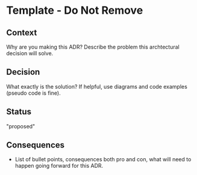 # Template - Do Not Remove

## Context

Why are you making this ADR? Describe the problem this archtectural decision will solve.

## Decision

What exactly is the solution? If helpful, use diagrams and code examples (pseudo code is fine).

## Status

"proposed"

## Consequences

* List of bullet points, consequences both pro and con, what will need to happen going forward for this ADR.